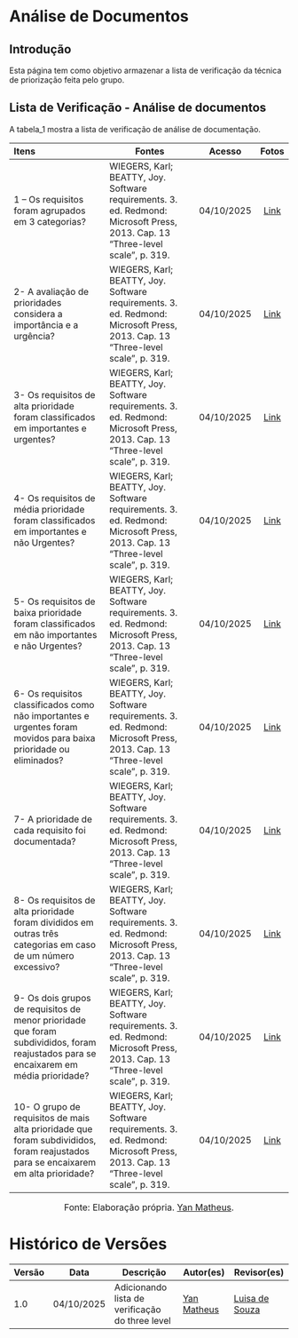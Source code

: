 # Análise de Documentos

## Introdução

Esta página tem como objetivo armazenar a lista de verificação da técnica de priorização  feita pelo grupo.

## Lista de Verificação - Análise de documentos
A tabela_1 mostra a lista de verificação de análise de documentação.

| Itens | Fontes | Acesso | Fotos | 
| :---- | ----- | :---: | :---: |
| 1 – Os requisitos foram agrupados em 3 categorias? | WIEGERS, Karl; BEATTY, Joy. Software requirements. 3. ed. Redmond: Microsoft Press, 2013. Cap. 13 “Three-level scale”, p. 319. | 04/10/2025 | [Link](https://i.postimg.cc/qqj6D9Sb/1.png) |
| 2- A avaliação de prioridades considera a importância e a urgência? | WIEGERS, Karl; BEATTY, Joy. Software requirements. 3. ed. Redmond: Microsoft Press, 2013. Cap. 13 “Three-level scale”, p. 319. | 04/10/2025 | [Link](https://i.postimg.cc/sxwGHtqH/2.png) |
| 3- Os requisitos de alta prioridade foram classificados em importantes e urgentes? | WIEGERS, Karl; BEATTY, Joy. Software requirements. 3. ed. Redmond: Microsoft Press, 2013. Cap. 13 “Three-level scale”, p. 319. | 04/10/2025 | [Link](https://i.postimg.cc/Fz9JZ9WM/3.png) |
| 4- Os requisitos de média prioridade foram classificados em importantes e não Urgentes? | WIEGERS, Karl; BEATTY, Joy. Software requirements. 3. ed. Redmond: Microsoft Press, 2013. Cap. 13 “Three-level scale”, p. 319. | 04/10/2025 | [Link](https://i.postimg.cc/nrHQkHRW/4.png) |
| 5- Os requisitos de baixa prioridade foram classificados em não importantes e não Urgentes? | WIEGERS, Karl; BEATTY, Joy. Software requirements. 3. ed. Redmond: Microsoft Press, 2013. Cap. 13 “Three-level scale”, p. 319. | 04/10/2025 | [Link](https://i.postimg.cc/D02bg2jC/5.png) |
| 6- Os requisitos classificados como não importantes e urgentes foram movidos para baixa prioridade ou eliminados? | WIEGERS, Karl; BEATTY, Joy. Software requirements. 3. ed. Redmond: Microsoft Press, 2013. Cap. 13 “Three-level scale”, p. 319. | 04/10/2025 | [Link](https://i.postimg.cc/fyw0Kw2Y/6.png) |
| 7- A prioridade de cada requisito foi documentada? | WIEGERS, Karl; BEATTY, Joy. Software requirements. 3. ed. Redmond: Microsoft Press, 2013. Cap. 13 “Three-level scale”, p. 319. | 04/10/2025 | [Link](https://i.postimg.cc/qqkCLkbG/7.png) |
| 8- Os requisitos de alta prioridade foram divididos em outras três categorias em caso de um número excessivo? | WIEGERS, Karl; BEATTY, Joy. Software requirements. 3. ed. Redmond: Microsoft Press, 2013. Cap. 13 “Three-level scale”, p. 319. | 04/10/2025 | [Link](https://i.postimg.cc/qqkCLkbb/8.png) |
| 9- Os dois grupos de requisitos de menor prioridade que foram subdivididos, foram reajustados para se encaixarem em média prioridade? | WIEGERS, Karl; BEATTY, Joy. Software requirements. 3. ed. Redmond: Microsoft Press, 2013. Cap. 13 “Three-level scale”, p. 319. | 04/10/2025 | [Link](https://i.postimg.cc/T1RW9R79/9.png) |
| 10- O grupo de requisitos de mais alta prioridade que foram subdivididos, foram reajustados para se encaixarem em alta prioridade? | WIEGERS, Karl; BEATTY, Joy. Software requirements. 3. ed. Redmond: Microsoft Press, 2013. Cap. 13 “Three-level scale”, p. 319. | 04/10/2025 | [Link](https://i.postimg.cc/k4NbKVcD/10.png) |



<font size="3"><p style="text-align: center">Fonte: Elaboração própria. [Yan Matheus](https://github.com/Yanmatheus0812).</p></font>

# Histórico de Versões

| Versão | Data       | Descrição                    | Autor(es)                          | Revisor(es)                          |
|--------|------------|------------------------------|-----------------------------------|-------------------------------------|
| 1.0    | 04/10/2025 | Adicionando lista de verificação do three level  | [Yan Matheus](https://github.com/Yanmatheus0812) |[Luisa de Souza](https://github.com/Luisa12ll) |